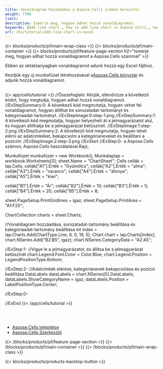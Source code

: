 ```yaml
---
title: Vonaldiagram hozzáadása a Aspose.Cells számon keresztül
weight: 7700
limit:
description: Ismerje meg, hogyan adhat hozzá vonaldiagramot.
keywords: [Add line chart., how to add line chart in Aspose.Cells., how to add line chart using Aspose.Cells]
url: /hu/tutorial/add-line-chart-in-excel
---
```

{{< blocks/products/pf/main-wrap-class >}}
{{< blocks/products/pf/main-container >}}
{{< blocks/products/pf/feature-page-section h2="Ismerje meg, hogyan adhat hozzá vonaldiagramot a Aspose.Cells számmal" >}}

<p>
Ebben az oktatóanyagban vonaldiagramot adunk hozzá egy Excel-fájlhoz.
</p>

<p>
 Kezdjük egy új munkafüzet létrehozásával a<a href="https://www.nuget.org/packages/Aspose.Cells">Aspose.Cells könyvtár</a> és adjunk hozzá vonaldiagramot.
</p>

<br />
{{< app/cells/tutorial >}}
//Összefoglaló: Kérjük, ellenőrizze a következő kódot, hogy megtudja, hogyan adhat hozzá vonaldiagramot.
//ExStepSummary:0: A következő kód megmutatja, hogyan vehet fel vonaldiagramot, hogyan állíthat be sorozatadat-tartományt és kategóriaadat-tartományt.
//ExStepImage:0:step-1.png
//ExStepSummary:1: A következő kód megmutatja, hogyan helyezheti át a jelmagyarázatot alul, és hogyan állíthatja be a jelmagyarázat betűszínét.
//ExStepImage:1:step-2.png
//ExStepSummary:2: A következő kód megmutatja, hogyan lehet elérni az adatcímkéket, bekapcsolni a kategórianeveket és beállítani a pozíciót.
//ExStepImage:2:step-3.png
//ExStart
//ExStep:0-
a Aspose.Cells számon;
Aspose.Cells használatával.Rajz;

Munkafüzet munkafüzet = new Workbook();
Munkalaplap = workbook.Worksheets[0];
sheet.Name = "ChartSheet";
Cells cellák = lap.Cells;
cellák["A1"].Érték = "Gyümölcs";
cellák["A2"].Érték = "alma";
cellák["A3"].Érték = "narancs";
cellák["A4"].Érték = "áfonya";
cellák["A5"].Érték = "kiwi";

cellák["B1"].Érték = "Ár";
cellák["B2"].Érték = 10;
cellák["B3"].Érték = 5;
cellák["B4"].Érték = 20;
cellák["B5"].Érték = 8;

sheet.PageSetup.PrintGridlines = igaz;
sheet.PageSetup.PrintArea = "A1:F20";

ChartCollection charts = sheet.Charts;

//Vonaldiagram hozzáadása, sorozatadat-tartomány beállítása és kategóriaadat-tartomány beállítása
int index = lap.Charts.Add(ChartType.Line, 6, 0, 19, 5);
Chart chart = lap.Charts[index];
chart.NSeries.Add("B2:B5", igaz);
chart.NSeries.CategoryData = "A2:A5";

//ExStep:1-
//Vigye le a jelmagyarázatot, és állítsa be a jelmagyarázat betűszínét
chart.Legend.Font.Color = Color.Blue;
chart.Legend.Position = LegendPositionType.Bottom;

//ExStep:2-
//Adatcímkék elérése, kategórianevek bekapcsolása és pozíció beállítása
DataLabels dataLabels = chart.NSeries[0].DataLabels;
dataLabels.ShowCategoryName = igaz;
dataLabels.Position = LabelPositionType.Center;

//ExStep:0-

//ExEnd
{{< /app/cells/tutorial >}}
<br />

<br />
<br />
<div class="code-sample">
    <ul class="link-list">
        <li class="link-item"><a href="https://docs.aspose.com/cells/net/installation/">Aspose.Cells telepítése</a></li>
        <li class="link-item"><a href="https://products.aspose.app/cells/editor/">Aspose.Cells Szerkesztő</a></li>
    </ul>
</div>

{{< /blocks/products/pf/feature-page-section >}}
{{< /blocks/products/pf/main-container >}}
{{< /blocks/products/pf/main-wrap-class >}}

{{< blocks/products/products-backtop-button >}}